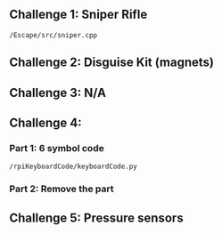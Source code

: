 ## Challenge 1: Sniper Rifle
    /Escape/src/sniper.cpp

## Challenge 2: Disguise Kit (magnets)

## Challenge 3: N/A

## Challenge 4:
### Part 1: 6 symbol code
    /rpiKeyboardCode/keyboardCode.py
### Part 2: Remove the part

## Challenge 5: Pressure sensors
